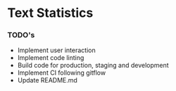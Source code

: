 # Text Statistics

### TODO's

- Implement user interaction
- Implement code linting
- Build code for production, staging and development
- Implement CI following gitflow
- Update README.md

